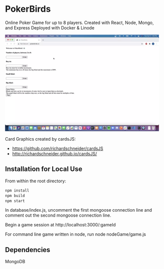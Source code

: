 # PokerBirds

Online Poker Game for up to 8 players.
Created with React, Node, Mongo, and Express
Deployed with Docker & Linode

<img src="./PokerBirds.webp">

Card Graphics created by cardsJS:
 - https://github.com/richardschneider/cardsJS
 - http://richardschneider.github.io/cardsJS/

## Installation for Local Use

From within the root directory:

```sh
npm install
npm build
npm start
```

In database/index.js, uncomment the first mongoose connection line and comment out the second mongoose connection line.

Begin a game session at http://localhost:3000/:gameId

For command line game written in node, run node nodeGame/game.js

## Dependencies

MongoDB
